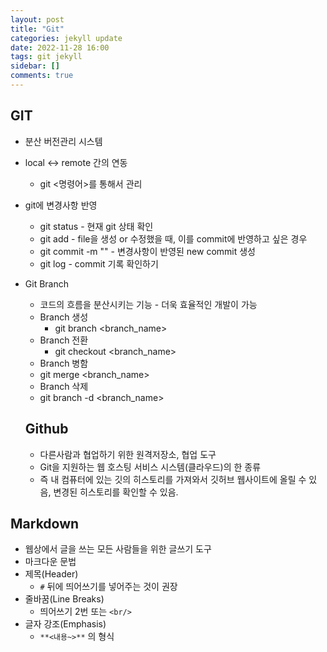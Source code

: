 ```yaml
---
layout: post
title: "Git"
categories: jekyll update
date: 2022-11-28 16:00
tags: git jekyll
sidebar: []
comments: true
---
```


## GIT

* 분산 버전관리 시스템
* local <-> remote 간의 연동
  * git <명령어>를 통해서 관리
* git에 변경사항 반영
  * git status - 현재 git 상태 확인
  * git add <filename> - file을 생성 or 수정했을 때, 이를 commit에 반영하고 싶은 경우
  * git commit -m "<commit msg>" - 변경사항이 반영된 new commit 생성
  * git log - commit 기록 확인하기
* Git Branch
  * 코드의 흐름을 분산시키는 기능 - 더욱 효율적인 개발이 가능
  * Branch 생성
    * git branch <branch_name>
  * Branch 전환
    * git checkout <branch_name>
   * Branch 병함
    * git merge <branch_name>
   * Branch 삭제
    * git branch -d <branch_name>
    
  ## Github
  
  * 다른사람과 협업하기 위한 원격저장소, 협업 도구
  * Git을 지원하는 웹 호스팅 서비스 시스템(클라우드)의 한 종류
  * 즉 내 컴퓨터에 있는 깃의 히스토리를 가져와서 깃허브 웹사이트에 올릴 수 있음, 변경된 히스토리를    확인할 수 있음.
  
 ## Markdown
 
 * 웹상에서 글을 쓰는 모든 사람들을 위한 글쓰기 도구
 * 마크다운 문법
  * 제목(Header)
    * `#` 뒤에 띄어쓰기를 넣어주는 것이 권장
  * 줄바꿈(Line Breaks)
    * 띄어쓰기 2번 또는 `<br/>`
  * 글자 강조(Emphasis)
    *  `**<내용~>**` 의 형식 
